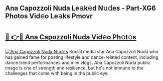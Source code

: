 ## Ana Capozzoli Nuda Le𝚊k𝚎d N𝚞𝚍es - Part-XG6 Photos Vid𝚎o Le𝚊ks Pmovr

# <h2><a href="http://fbfhwhv.evod.top/?m=Ana+Capozzoli+Nuda">🔗 👉🔴 Ana Capozzoli Nuda Vid𝚎o Ph𝚘t𝚘s</a></h2>

[![Ana Capozzoli Nuda N𝚞d𝚎s](https://i.imgur.com/8V9OHl7.gif)](http://fbfhwhv.evod.top/?m=Ana+Capozzoli+Nuda)
Social media star Ana Capozzoli Nuda who has gained fame for posting lifestyle and dance-related content, including dance trend performances and mini vlogs. Ana Capozzoli Nuda public image is one of strength and resilience, but he's not immune to the challenges that come with being in the public eye. 

